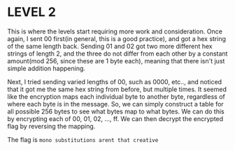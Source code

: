 # LEVEL 2

This is where the levels start requiring more work and consideration. 
Once again, I sent 00 first(in general, this is a good practice), and got a hex string of the same length back. 
Sending 01 and 02 got two more different hex strings of length 2, and the three do not differ from each other by a constant amount(mod 256, since these are 1 byte each), meaning that there isn't just simple addition happening.

Next, I tried sending varied lengths of 00, such as 0000, etc.., and noticed that it got me the same hex string from before, but multiple times. 
It seemed like the encryption maps each individual byte to another byte, regardless of where each byte is in the message. 
So, we can simply construct a table for all possible 256 bytes to see what bytes map to what bytes. 
We can do this by encrypting each of 00, 01, 02, ..., ff. 
We can then decrypt the encrypted flag by reversing the mapping.

The flag is ``mono substitutions arent that creative``
